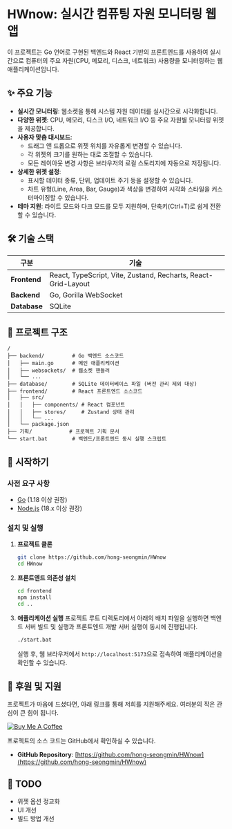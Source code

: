 # HWnow: 실시간 컴퓨팅 자원 모니터링 웹앱

이 프로젝트는 Go 언어로 구현된 백엔드와 React 기반의 프론트엔드를 사용하여 실시간으로 컴퓨터의 주요 자원(CPU, 메모리, 디스크, 네트워크) 사용량을 모니터링하는 웹 애플리케이션입니다.

## ✨ 주요 기능

- **실시간 모니터링**: 웹소켓을 통해 시스템 자원 데이터를 실시간으로 시각화합니다.
- **다양한 위젯**: CPU, 메모리, 디스크 I/O, 네트워크 I/O 등 주요 자원별 모니터링 위젯을 제공합니다.
- **사용자 맞춤 대시보드**:
  - 드래그 앤 드롭으로 위젯 위치를 자유롭게 변경할 수 있습니다.
  - 각 위젯의 크기를 원하는 대로 조절할 수 있습니다.
  - 모든 레이아웃 변경 사항은 브라우저의 로컬 스토리지에 자동으로 저장됩니다.
- **상세한 위젯 설정**:
  - 표시할 데이터 종류, 단위, 업데이트 주기 등을 설정할 수 있습니다.
  - 차트 유형(Line, Area, Bar, Gauge)과 색상을 변경하여 시각화 스타일을 커스터마이징할 수 있습니다.
- **테마 지원**: 라이트 모드와 다크 모드를 모두 지원하며, 단축키(Ctrl+T)로 쉽게 전환할 수 있습니다.

## 🛠️ 기술 스택

| 구분      | 기술                                                               |
| --------- | ------------------------------------------------------------------ |
| **Frontend**  | React, TypeScript, Vite, Zustand, Recharts, React-Grid-Layout    |
| **Backend**   | Go, Gorilla WebSocket                                              |
| **Database**  | SQLite                                                             |

## 📂 프로젝트 구조

```
/
├── backend/         # Go 백엔드 소스코드
│   ├── main.go      # 메인 애플리케이션
│   ├── websockets/  # 웹소켓 핸들러
│   └── ...
├── database/        # SQLite 데이터베이스 파일 (버전 관리 제외 대상)
├── frontend/        # React 프론트엔드 소스코드
│   ├── src/
│   │   ├── components/ # React 컴포넌트
│   │   ├── stores/     # Zustand 상태 관리
│   │   └── ...
│   └── package.json
├── 기획/            # 프로젝트 기획 문서
└── start.bat        # 백엔드/프론트엔드 동시 실행 스크립트
```

## 🚀 시작하기

### 사전 요구 사항

- [Go](https://go.dev/doc/install) (1.18 이상 권장)
- [Node.js](https://nodejs.org/en/download) (18.x 이상 권장)

### 설치 및 실행

1.  **프로젝트 클론**
    ```bash
    git clone https://github.com/hong-seongmin/HWnow
    cd HWnow
    ```

2.  **프론트엔드 의존성 설치**
    ```bash
    cd frontend
    npm install
    cd ..
    ```

3.  **애플리케이션 실행**
    프로젝트 루트 디렉토리에서 아래의 배치 파일을 실행하면 백엔드 서버 빌드 및 실행과 프론트엔드 개발 서버 실행이 동시에 진행됩니다.
    ```bash
    ./start.bat
    ```
    실행 후, 웹 브라우저에서 `http://localhost:5173`으로 접속하여 애플리케이션을 확인할 수 있습니다.

## 💖 후원 및 지원

프로젝트가 마음에 드셨다면, 아래 링크를 통해 저희를 지원해주세요. 여러분의 작은 관심이 큰 힘이 됩니다.

[![Buy Me A Coffee](https://cdn.buymeacoffee.com/buttons/v2/default-yellow.png)](https://buymeacoffee.com/oursophy)

프로젝트의 소스 코드는 GitHub에서 확인하실 수 있습니다.

-   **GitHub Repository**: [https://github.com/hong-seongmin/HWnow](https://github.com/hong-seongmin/HWnow)

## 🎯 TODO

-   위젯 옵션 정교화
-   UI 개선
-   빌드 방법 개선